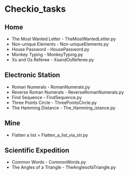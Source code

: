 # Checkio_tasks
## Home
* The Most Wanted Letter - TheMostWantedLetter.py
* Non-unique Elements - Non-uniqueElements.py
* House Password - HousePassword.py
* Monkey Typing - MonkeyTyping.py
* Xs and Os Referee - XsandOsReferee.py
## Electronic Station
* Roman Numerals - RomanNumerals.py
* Reverse Roman Numerals - ReverseRomanNumerals.py
* Find Sequence - FindSequence.py
* Three Points Circle - ThreePointsCircle.py
* The Hamming Distance - The_Hamming_istance.py
## Mine
* Flatten a list = Flatten_a_list_via_str.py
## Scientific Expedition
* Common Words - CommonWords.py
* The Angles of a Triangle - TheAnglesofaTriangle.py
